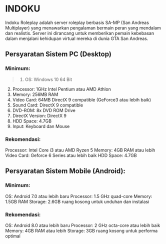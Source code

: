 # INDOKU

Indoku Roleplay adalah server roleplay berbasis SA-MP (San Andreas Multiplayer) yang menawarkan pengalaman bermain peran yang mendalam dan realistis. Server ini dirancang untuk memberikan pemain kebebasan dalam menjalani kehidupan virtual mereka di dunia GTA San Andreas.

## Persyaratan Sistem PC (Desktop)
### Minimum:
> 1. OS: Windows 10 64 Bit
2. Processor: 1GHz Intel Pentium atau AMD Athlon
3. Memory: 256MB RAM
4. Video Card: 64MB DirectX 9 compatible (GeForce3 atau lebih baik)
5. Sound Card: DirectX 9 compatible
6. DVD-ROM: 8x DVD ROM Drive
7. DirectX Version: DirectX 9
8. HDD Space: 4.7GB
9. Input: Keyboard dan Mouse

### Rekomendasi:
Processor: Intel Core i3 atau AMD Ryzen 5
Memory: 4GB RAM atau lebih
Video Card: Geforce 6 Series atau lebih baik
HDD Space: 4.7GB

## Persyaratan Sistem Mobile (Android):
### Minimum:
OS: Android 7.0 atau lebih baru
Processor: 1.5 GHz quad-core
Memory: 1.5GB RAM
Storage: 2.6GB ruang kosong untuk unduhan dan instalasi

### Rekomendasi:
OS: Android 8.0 atau lebih baru
Processor: 2 GHz octa-core atau lebih baik
Memory: 4GB RAM atau lebih
Storage: 3GB ruang kosong untuk performa optimal
